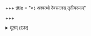 +++
title = "०८ अश्वत्थो देवसदनस् तृतीयस्याम्"

+++
<details><summary>मूलम् (GR)</summary>

+++(see Griffiths 2004–2005, 251; = PSK 20.51.8)+++अश्वत्थो देवसदनस्  
तृतीयस्याम् इतो दिवि ।  
तत्र लोहितवृक्षो जातः  
शिग्रुः क्षिप्तभेषजः ॥
</details>